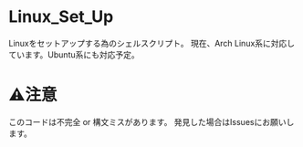 # Linux_Set_Up
Linuxをセットアップする為のシェルスクリプト。
現在、Arch Linux系に対応しています。Ubuntu系にも対応予定。
# ⚠︎注意
このコードは不完全 or 構文ミスがあります。
発見した場合はIssuesにお願いします。
